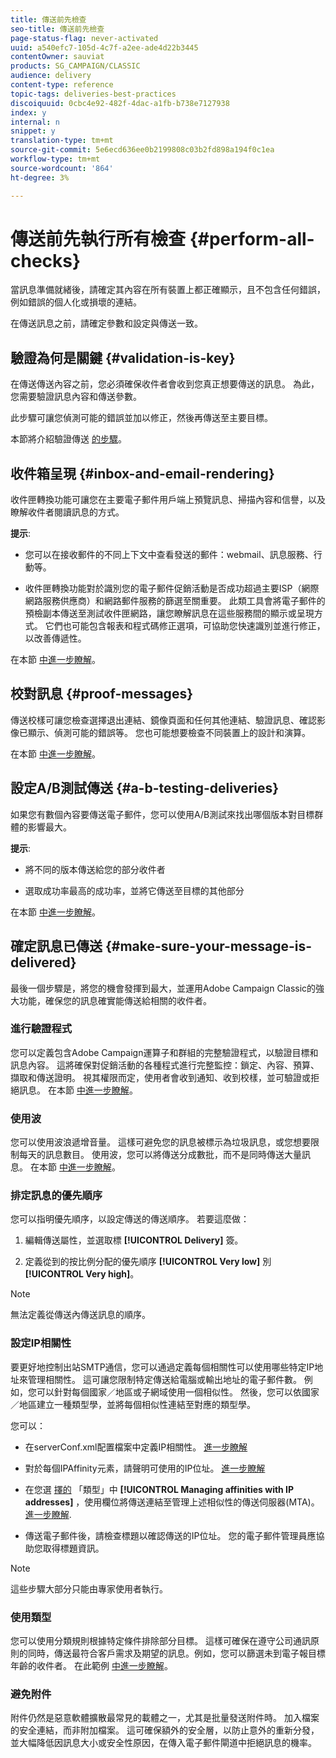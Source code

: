 ```yaml
---
title: 傳送前先檢查
seo-title: 傳送前先檢查
page-status-flag: never-activated
uuid: a540efc7-105d-4c7f-a2ee-ade4d22b3445
contentOwner: sauviat
products: SG_CAMPAIGN/CLASSIC
audience: delivery
content-type: reference
topic-tags: deliveries-best-practices
discoiquuid: 0cbc4e92-482f-4dac-a1fb-b738e7127938
index: y
internal: n
snippet: y
translation-type: tm+mt
source-git-commit: 5e6ecd636ee0b2199808c03b2fd898a194f0c1ea
workflow-type: tm+mt
source-wordcount: '864'
ht-degree: 3%

---
```



# 傳送前先執行所有檢查 {#perform-all-checks}

當訊息準備就緒後，請確定其內容在所有裝置上都正確顯示，且不包含任何錯誤，例如錯誤的個人化或損壞的連結。

在傳送訊息之前，請確定參數和設定與傳送一致。

## 驗證為何是關鍵 {#validation-is-key}

在傳送傳送內容之前，您必須確保收件者會收到您真正想要傳送的訊息。 為此，您需要驗證訊息內容和傳送參數。

此步驟可讓您偵測可能的錯誤並加以修正，然後再傳送至主要目標。

本節將介紹驗證傳送 [的步驟](../../delivery/using/steps-validating-the-delivery.md)。

## 收件箱呈現 {#inbox-and-email-rendering}

收件匣轉換功能可讓您在主要電子郵件用戶端上預覽訊息、掃描內容和信譽，以及瞭解收件者閱讀訊息的方式。

**提示**:

* 您可以在接收郵件的不同上下文中查看發送的郵件：webmail、訊息服務、行動等。

* 收件匣轉換功能對於識別您的電子郵件促銷活動是否成功超過主要ISP（網際網路服務供應商）和網路郵件服務的篩選至關重要。 此類工具會將電子郵件的預檢副本傳送至測試收件匣網路，讓您瞭解訊息在這些服務間的顯示或呈現方式。 它們也可能包含報表和程式碼修正選項，可協助您快速識別並進行修正，以改善傳遞性。

在本節 [中進一步瞭解](../../delivery/using/inbox-rendering.md)。

## 校對訊息 {#proof-messages}

傳送校樣可讓您檢查選擇退出連結、鏡像頁面和任何其他連結、驗證訊息、確認影像已顯示、偵測可能的錯誤等。 您也可能想要檢查不同裝置上的設計和演算。

在本節 [中進一步瞭解](../../delivery/using/steps-validating-the-delivery.md#sending-a-proof)。

## 設定A/B測試傳送 {#a-b-testing-deliveries}

如果您有數個內容要傳送電子郵件，您可以使用A/B測試來找出哪個版本對目標群體的影響最大。

**提示**:

* 將不同的版本傳送給您的部分收件者

* 選取成功率最高的成功率，並將它傳送至目標的其他部分

在本節 [中進一步瞭解](../../workflow/using/a-b-testing.md)。

## 確定訊息已傳送 {#make-sure-your-message-is-delivered}

最後一個步驟是，將您的機會發揮到最大，並運用Adobe Campaign Classic的強大功能，確保您的訊息確實能傳送給相關的收件者。

### 進行驗證程式

您可以定義包含Adobe Campaign運算子和群組的完整驗證程式，以驗證目標和訊息內容。 這將確保對促銷活動的各種程式進行完整監控：鎖定、內容、預算、擷取和傳送證明。 視其權限而定，使用者會收到通知、收到校樣，並可驗證或拒絕訊息。 在本節 [中進一步瞭解](../../campaign/using/marketing-campaign-approval.md#approval-process)。

### 使用波

您可以使用波浪遞增音量。 這樣可避免您的訊息被標示為垃圾訊息，或您想要限制每天的訊息數目。 使用波，您可以將傳送分成數批，而不是同時傳送大量訊息。 在本節 [中進一步瞭解](../../delivery/using/steps-sending-the-delivery.md#sending-using-multiple-waves)。

### 排定訊息的優先順序

您可以指明優先順序，以設定傳送的傳送順序。 若要這麼做：

1. 編輯傳送屬性，並選取標 **[!UICONTROL Delivery]** 簽。

1. 定義從到的按比例分配的優先順序 **[!UICONTROL Very low]** 別 **[!UICONTROL Very high]**。

>[!NOTE]
>
>無法定義從傳送內傳送訊息的順序。

### 設定IP相關性

要更好地控制出站SMTP通信，您可以通過定義每個相關性可以使用哪些特定IP地址來管理相關性。 這可讓您限制特定傳送給電腦或輸出地址的電子郵件數。 例如，您可以針對每個國家／地區或子網域使用一個相似性。 然後，您可以依國家／地區建立一種類型學，並將每個相似性連結至對應的類型學。

您可以：

* 在serverConf.xml配置檔案中定義IP相關性。 [進一步瞭解](../../installation/using/configuring-campaign-server.md#managing-outbound-smtp-traffic-with-affinities)

* 對於每個IPAffinity元素，請聲明可使用的IP位址。 [進一步瞭解](../../installation/using/email-deliverability.md#list-of-ip-addresses-to-use)

* 在您選 [擇的](../../campaign/using/about-campaign-typologies.md) 「類型」中 **[!UICONTROL Managing affinities with IP addresses]** ，使用欄位將傳送連結至管理上述相似性的傳送伺服器(MTA)。 [進一步瞭解](../../campaign/using/applying-rules.md#control-outgoing-smtp-traffic).

* 傳送電子郵件後，請檢查標題以確認傳送的IP位址。 您的電子郵件管理員應協助您取得標題資訊。

>[!NOTE]
>
>這些步驟大部分只能由專家使用者執行。

### 使用類型

您可以使用分類規則根據特定條件排除部分目標。 這樣可確保在遵守公司通訊原則的同時，傳送最符合客戶需求及期望的訊息。例如，您可以篩選未到電子報目標年齡的收件者。 在此範例 [中進一步瞭解](../../campaign/using/filtering-rules.md)。

### 避免附件

附件仍然是惡意軟體擴散最常見的載體之一，尤其是批量發送附件時。 加入檔案的安全連結，而非附加檔案。 這可確保額外的安全層，以防止意外的重新分發，並大幅降低因訊息大小或安全性原因，在傳入電子郵件閘道中拒絕訊息的機率。
